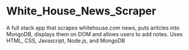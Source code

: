 # White_House_News_Scraper
A full stack app that scrapes whitehouse.com news, puts aritcles into MongoDB, displays them on DOM and allows users to add notes.  Uses HTML, CSS, Javascript, Node.js, and MongoDB
